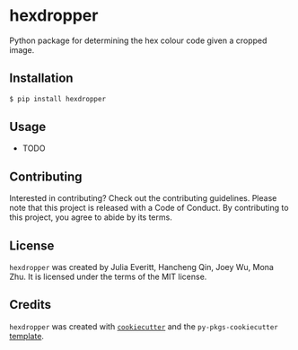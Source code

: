 # hexdropper

Python package for determining the hex colour code given a cropped image.

## Installation

```bash
$ pip install hexdropper
```

## Usage

- TODO

## Contributing

Interested in contributing? Check out the contributing guidelines. Please note that this project is released with a Code of Conduct. By contributing to this project, you agree to abide by its terms.

## License

`hexdropper` was created by Julia Everitt, Hancheng Qin, Joey Wu, Mona Zhu. It is licensed under the terms of the MIT license.

## Credits

`hexdropper` was created with [`cookiecutter`](https://cookiecutter.readthedocs.io/en/latest/) and the `py-pkgs-cookiecutter` [template](https://github.com/py-pkgs/py-pkgs-cookiecutter).

